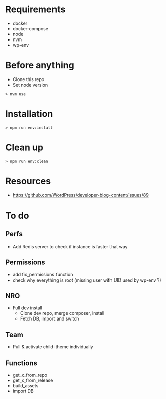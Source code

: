 
# Requirements

- docker
- docker-compose
- node
- nvm
- wp-env

# Before anything

- Clone this repo
- Set node version
```console
> nvm use
```

# Installation

```console
> npm run env:install
```

# Clean up

```console
> npm run env:clean
```

# Resources

- https://github.com/WordPress/developer-blog-content/issues/89

# To do

## Perfs
- Add Redis server to check if instance is faster that way

## Permissions
- add fix_permissions function
- check why everything is root (missing user with UID used by wp-env ?)

## NRO
- Full dev install
  - Clone dev repo, merge composer, install
  - Fetch DB, import and switch

## Team
- Pull & activate child-theme individually

## Functions
- get_x_from_repo
- get_x_from_release
- build_assets
- import DB
